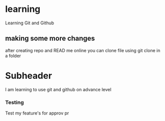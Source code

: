 # learning

Learning Git and Github

## making some more changes

after creating repo and READ me online you can clone file using git clone in a folder

# Subheader

I am learning to use git and github on advance level 

### Testing


Test my feature's for approv pr 

